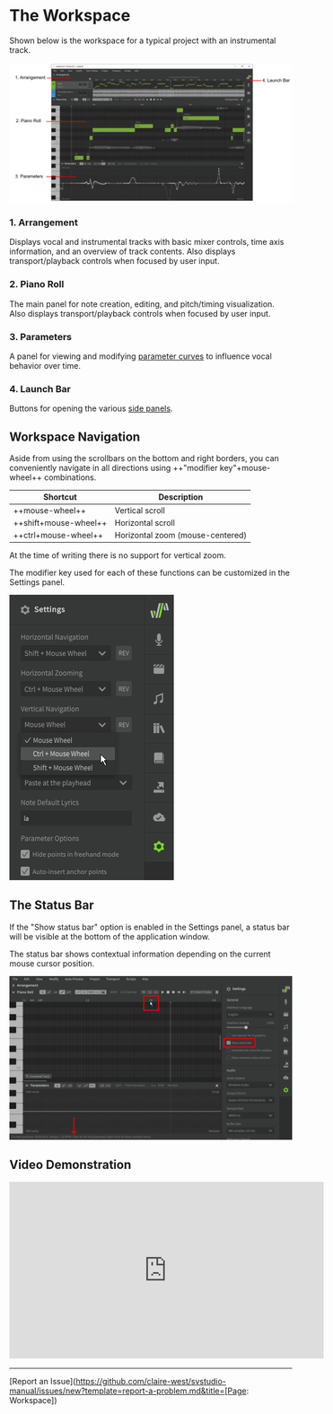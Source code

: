# The Workspace

Shown below is the workspace for a typical project with an instrumental track.

![A High-level Overview of the Application GUI](/img/workspace/workspace.png)

### 1. Arrangement
Displays vocal and instrumental tracks with basic mixer controls, time axis information, and an overview of track contents. Also displays transport/playback controls when focused by user input.

### 2. Piano Roll
The main panel for note creation, editing, and pitch/timing visualization. Also displays transport/playback controls when focused by user input.

### 3. Parameters
A panel for viewing and modifying [parameter curves](../../parameters/parameters-panel) to influence vocal behavior over time.

### 4. Launch Bar
Buttons for opening the various [side panels](side-panels.md).

## Workspace Navigation
Aside from using the scrollbars on the bottom and right borders, you can conveniently navigate in all directions using ++"modifier key"+mouse-wheel++ combinations.

|Shortcut|Description|
|---|---|
|++mouse-wheel++|Vertical scroll|
|++shift+mouse-wheel++|Horizontal scroll|
|++ctrl+mouse-wheel++|Horizontal zoom (mouse-centered)|

At the time of writing there is no support for vertical zoom.

The modifier key used for each of these functions can be customized in the Settings panel.

![Changing the Naviation Controls](/img/workspace/navigation-settings.png)

## The Status Bar
If the "Show status bar" option is enabled in the Settings panel, a status bar will be visible at the bottom of the application window.

The status bar shows contextual information depending on the current mouse cursor position.

![The Status Bar](/img/workspace/status-bar.png)

## Video Demonstration

<iframe width="560" height="315" src="https://www.youtube-nocookie.com/embed/5f50-Ircdvs" title="YouTube video player" frameborder="0" allowfullscreen></iframe>

---

[Report an Issue](https://github.com/claire-west/svstudio-manual/issues/new?template=report-a-problem.md&title=[Page: Workspace])